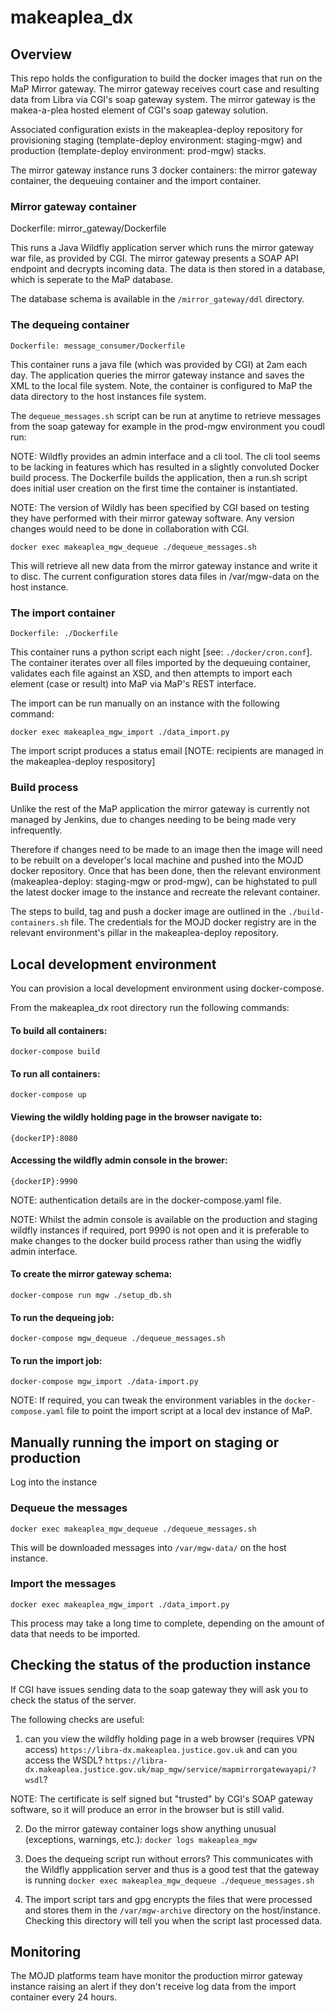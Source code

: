 makeaplea_dx
============

Overview
--------

This repo holds the configuration to build the docker images that run on the MaP Mirror gateway. The mirror gateway receives court case and resulting data from Libra via CGI's soap gateway system.  The mirror gateway is the makea-a-plea hosted element of CGI's soap gateway solution.

Associated configuration exists in the makeaplea-deploy repository for provisioning staging (template-deploy environment: staging-mgw) and production (template-deploy environment: prod-mgw) stacks.  

The mirror gateway instance runs 3 docker containers: the mirror gateway container, the dequeuing container and the import container.  

### Mirror gateway container

Dockerfile: mirror_gateway/Dockerfile

This runs a Java Wildfly application server which runs the mirror gateway war file, as provided by CGI.  The mirror gateway presents a SOAP API endpoint and decrypts incoming data. The data is then stored in a database, which is seperate to the MaP database.

The database schema is available in the ``/mirror_gateway/ddl`` directory.

### The dequeing container

    Dockerfile: message_consumer/Dockerfile

This container runs a java file (which was provided by CGI) at 2am each day. The application queries the mirror gateway instance and saves the XML to the local file system.  Note, the container is configured to MaP the data directory to the host instances file system.

The ``dequeue_messages.sh`` script can be run at anytime to retrieve messages from the soap gateway for example in the prod-mgw environment you coudl run:

NOTE: Wildfly provides an admin interface and a cli tool.  The cli tool seems to be lacking in features which has resulted in a slightly convoluted Docker build process.  The Dockerfile builds the application, then a run.sh script does initial user creation on the first time the container is instantiated.

NOTE: The version of Wildly has been specified by CGI based on testing they have performed with their mirror gateway software. Any version changes would need to be done in collaboration with CGI.

    docker exec makeaplea_mgw_dequeue ./dequeue_messages.sh

This will retrieve all new data from the mirror gateway instance and write it to disc.  The current configuration stores data files in /var/mgw-data on the host instance.

### The import container

    Dockerfile: ./Dockerfile

This container runs a python script each night [see: ``./docker/cron.conf``]. The container iterates over all files imported by the dequeuing container, validates each file against an XSD, and then attempts to import each element (case or result) into MaP via MaP's REST interface.

The import can be run manually on an instance with the following command:

``docker exec makeaplea_mgw_import ./data_import.py``

The import script produces a status email [NOTE: recipients are managed in the makeaplea-deploy respository]

### Build process

Unlike the rest of the MaP application the mirror gateway is currently not managed by Jenkins, due to changes needing to be being made very infrequently.

Therefore if changes need to be made to an image then the image will need to be rebuilt on a developer's local machine and pushed into the MOJD docker repository. Once that has been done, then the relevant environment (makeaplea-deploy: staging-mgw or prod-mgw), can be highstated to pull the latest docker image to the instance and recreate the relevant container.

The steps to build, tag and push a docker image are outlined in the ``./build-containers.sh`` file. The credentials for the MOJD docker registry are in the relevant environment's pillar in the makeaplea-deploy repository.

Local development environment
-----------------------------

You can provision a local development environment using docker-compose.

From the makeaplea_dx root directory run the following commands:

#### To build all containers:
    docker-compose build

#### To run all containers:
    docker-compose up

#### Viewing the wildly holding page in the browser navigate to:
    {dockerIP}:8080

#### Accessing the wildfly admin console in the brower:
    {dockerIP}:9990

NOTE: authentication details are in the docker-compose.yaml file.

NOTE: Whilst the admin console is available on the production and staging wildfly instances if required, port 9990 is not open and it is preferable to make changes to the docker build process rather than using the widfly admin interface.

#### To create the mirror gateway schema:
    docker-compose run mgw ./setup_db.sh

#### To run the dequeing job:
    docker-compose mgw_dequeue ./dequeue_messages.sh

#### To run the import job:
    docker-compose mgw_import ./data-import.py

NOTE: If required, you can tweak the environment variables in the ``docker-compose.yaml`` file to point the import script at a local dev instance of MaP.

Manually running the import on staging or production
----------------------------------------------------

Log into the instance

### Dequeue the messages

    docker exec makeaplea_mgw_dequeue ./dequeue_messages.sh

This will be downloaded messages into ``/var/mgw-data/`` on the host instance.

### Import the messages

    docker exec makeaplea_mgw_import ./data_import.py

This process may take a long time to complete, depending on the amount of data that needs to be imported.

Checking the status of the production instance
----------------------------------------------

If CGI have issues sending data to the soap gateway they will ask you to check the status of the server.

The following checks are useful:

1. can you view the wildfly holding page in a web browser (requires VPN access) ``https://libra-dx.makeaplea.justice.gov.uk`` and can you access the WSDL?  ``https://libra-dx.makeaplea.justice.gov.uk/map_mgw/service/mapmirrorgatewayapi/?wsdl``?

NOTE: The certificate is self signed but "trusted" by CGI's SOAP gateway software, so it will produce an error in the browser but is still valid.

2. Do the mirror gateway container logs show anything unusual (exceptions, warnings, etc.): ``docker logs makeaplea_mgw``

3. Does the dequeing script run without errors?  This communicates with the Wildfly appplication server and thus is a good test that the gateway is running ``docker exec makeaplea_mgw_dequeue ./dequeue_messages.sh``

4. The import script tars and gpg encrypts the files that were processed and stores them in the ``/var/mgw-archive`` directory on the host/instance. Checking this directory will tell you when the script last processed data.

Monitoring
----------

The MOJD platforms team have monitor the production mirror gateway instance raising an alert if they don't receive log data from the import container every 24 hours.